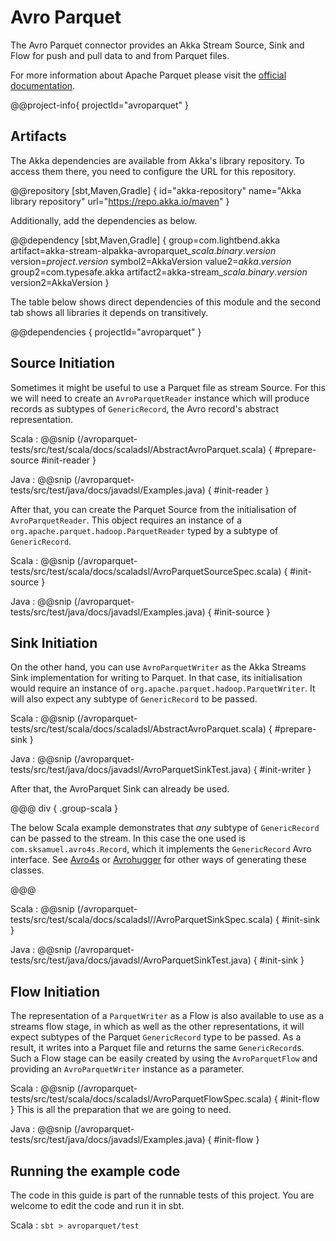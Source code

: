 # Avro Parquet

The Avro Parquet connector provides an Akka Stream Source, Sink and Flow for push and pull data to and from Parquet files.

For more information about Apache Parquet please visit the [official documentation](https://parquet.apache.org/docs/).

@@project-info{ projectId="avroparquet" }

## Artifacts

The Akka dependencies are available from Akka's library repository. To access them there, you need to configure the URL for this repository.

@@repository [sbt,Maven,Gradle] {
id="akka-repository"
name="Akka library repository"
url="https://repo.akka.io/maven"
}

Additionally, add the dependencies as below.

@@dependency [sbt,Maven,Gradle] {
  group=com.lightbend.akka
  artifact=akka-stream-alpakka-avroparquet_$scala.binary.version$
  version=$project.version$
  symbol2=AkkaVersion
  value2=$akka.version$
  group2=com.typesafe.akka
  artifact2=akka-stream_$scala.binary.version$
  version2=AkkaVersion
}

The table below shows direct dependencies of this module and the second tab shows all libraries it depends on transitively.

@@dependencies { projectId="avroparquet" }

## Source Initiation

Sometimes it might be useful to use a Parquet file as stream Source. For this we will need to create an `AvroParquetReader` 
instance which will produce records as subtypes of `GenericRecord`, the Avro record's abstract representation.
 
Scala
: @@snip (/avroparquet-tests/src/test/scala/docs/scaladsl/AbstractAvroParquet.scala) { #prepare-source #init-reader }

Java
: @@snip (/avroparquet-tests/src/test/java/docs/javadsl/Examples.java) { #init-reader }

After that, you can create the Parquet Source from the initialisation of `AvroParquetReader`. This object requires an instance of 
  a `org.apache.parquet.hadoop.ParquetReader` typed by a subtype of `GenericRecord`.

Scala
: @@snip (/avroparquet-tests/src/test/scala/docs/scaladsl/AvroParquetSourceSpec.scala) { #init-source }

Java
: @@snip (/avroparquet-tests/src/test/java/docs/javadsl/Examples.java) { #init-source }

## Sink Initiation

On the other hand, you can use `AvroParquetWriter` as the Akka Streams Sink implementation for writing to Parquet. 
In that case, its initialisation would require an instance of `org.apache.parquet.hadoop.ParquetWriter`. It will also expect any subtype of `GenericRecord` to be passed.
 
Scala
: @@snip (/avroparquet-tests/src/test/scala/docs/scaladsl/AbstractAvroParquet.scala) { #prepare-sink }

Java
: @@snip (/avroparquet-tests/src/test/java/docs/javadsl/AvroParquetSinkTest.java) { #init-writer }

After that, the AvroParquet Sink can already be used. 

@@@ div { .group-scala }

The below Scala example demonstrates that *any* subtype of `GenericRecord` can be passed to the stream. In this case the one used is `com.sksamuel.avro4s.Record`, which it implements the `GenericRecord` Avro interface.
See [Avro4s](https://github.com/sksamuel/avro4s) or [Avrohugger](https://github.com/julianpeeters/avrohugger) for other ways of generating these classes.

@@@
 
Scala
: @@snip (/avroparquet-tests/src/test/scala/docs/scaladsl//AvroParquetSinkSpec.scala) { #init-sink }

Java
: @@snip (/avroparquet-tests/src/test/java/docs/javadsl/AvroParquetSinkTest.java) { #init-sink }

## Flow Initiation

The representation of a `ParquetWriter` as a Flow is also available to use as a streams flow stage, in which as well as the other representations, it will expect subtypes of the Parquet `GenericRecord` type to be passed.
 As a result, it writes into a Parquet file and returns the same `GenericRecord`s. Such a Flow stage can be easily created by using the `AvroParquetFlow` and providing an `AvroParquetWriter` instance as a parameter.

Scala
: @@snip (/avroparquet-tests/src/test/scala/docs/scaladsl/AvroParquetFlowSpec.scala) { #init-flow }
This is all the preparation that we are going to need.

Java
: @@snip (/avroparquet-tests/src/test/java/docs/javadsl/Examples.java) { #init-flow }

## Running the example code

The code in this guide is part of the runnable tests of this project. You are welcome to edit the code and run it in sbt.

Scala
:   ```
    sbt
    > avroparquet/test
    ```
